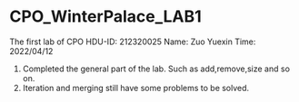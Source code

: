 # CPO_WinterPalace_LAB1
The first lab of CPO
HDU-ID: 212320025
Name: Zuo Yuexin
Time: 2022/04/12
1. Completed the general part of the lab. Such as add,remove,size and so on.
2. Iteration and merging still have some problems to be solved.
